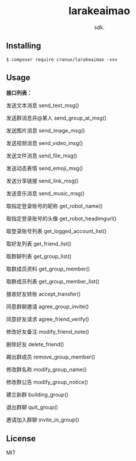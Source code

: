<h1 align="center"> larakeaimao </h1>

<p align="center"> sdk.</p>


## Installing

```shell
$ composer require cranux/larakeaimao -vvv
```

## Usage

**接口列表：**

发送文本消息              send_text_msg()

发送群消息并@某人      send_group_at_msg()

发送图片消息              send_image_msg()

发送视频消息              send_video_msg()

发送文件消息              send_file_msg()

发送动态表情              send_emoji_msg()

发送分享链接              send_link_msg()

发送音乐消息              send_music_msg()

取指定登录账号的昵称      get_robot_name()

取指定登录账号的头像      get_robot_headimgurl()

取登录账号列表            get_logged_account_list()

取好友列表                get_friend_list()

取群聊列表                get_group_list()

取群成员资料              get_group_member()

取群成员列表              get_group_member_list()

接收好友转账              accept_transfer()

同意群聊邀请              agree_group_invite()

同意好友请求              agree_friend_verify()

修改好友备注              modify_friend_note()

删除好友                  delete_friend()

踢出群成员                remove_group_member()

修改群名称                modify_group_name()

修改群公告                modify_group_notice()

建立新群                  building_group()

退出群聊                  quit_group()

邀请加入群聊              invite_in_group()


## License

MIT